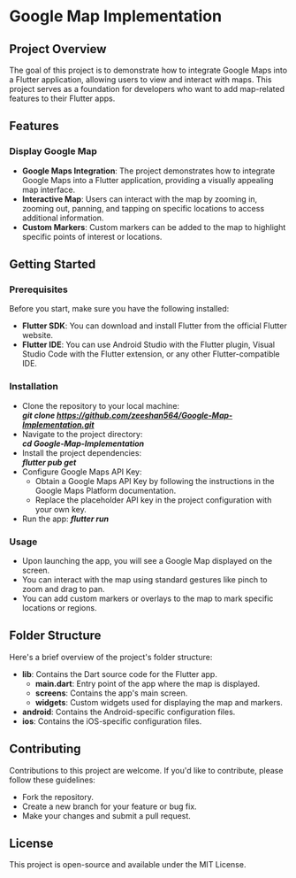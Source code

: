 # Google Map Implementation

## Project Overview
The goal of this project is to demonstrate how to integrate Google Maps into a Flutter application, allowing users to view and interact with maps. This project serves as a foundation for developers who want to add map-related features to their Flutter apps.

## Features
### Display Google Map
- **Google Maps Integration**: The project demonstrates how to integrate Google Maps into a Flutter application, providing a visually appealing map interface.
- **Interactive Map**: Users can interact with the map by zooming in, zooming out, panning, and tapping on specific locations to access additional information.
- **Custom Markers**: Custom markers can be added to the map to highlight specific points of interest or locations.

## Getting Started
### Prerequisites
Before you start, make sure you have the following installed:

- **Flutter SDK**: You can download and install Flutter from the official Flutter website.
- **Flutter IDE**: You can use Android Studio with the Flutter plugin, Visual Studio Code with the Flutter extension, or any other Flutter-compatible IDE.

### Installation
- Clone the repository to your local machine:<br>
***git clone https://github.com/zeeshan564/Google-Map-Implementation.git***
- Navigate to the project directory:<br>
***cd Google-Map-Implementation***
- Install the project dependencies:<br>
***flutter pub get***
- Configure Google Maps API Key:
  - Obtain a Google Maps API Key by following the instructions in the Google Maps Platform documentation.
  - Replace the placeholder API key in the project configuration with your own key.
- Run the app:
***flutter run***

### Usage
- Upon launching the app, you will see a Google Map displayed on the screen.
- You can interact with the map using standard gestures like pinch to zoom and drag to pan.
- You can add custom markers or overlays to the map to mark specific locations or regions.

## Folder Structure
Here's a brief overview of the project's folder structure:

- **lib**: Contains the Dart source code for the Flutter app.
  - **main.dart**: Entry point of the app where the map is displayed.
  - **screens**: Contains the app's main screen.
  - **widgets**: Custom widgets used for displaying the map and markers.
- **android**: Contains the Android-specific configuration files.
- **ios**: Contains the iOS-specific configuration files.

## Contributing
Contributions to this project are welcome. If you'd like to contribute, please follow these guidelines:

- Fork the repository.
- Create a new branch for your feature or bug fix.
- Make your changes and submit a pull request.

## License
This project is open-source and available under the MIT License.
